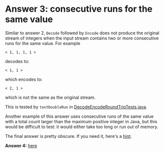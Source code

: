 # Answer 3: consecutive runs for the same value

Similar to answer 2, `Decode` followed by `Encode` does not produce the original stream of integers
when the input stream contains two or more consecutive runs for the same value. For example

```
< 1, 1, 1, 1 >

```
decodes to:
```
< 1, 1 >

```
which encodes to:
```
< 2, 1 >

```
which is not the same as the original stream.

This is tested by `testDoubleRun` in
[DecodeEncodeRoundTripTests.java](../tests/src/test/java/integration/DecodeEncodeRoundTripTests.java).

Another example of this answer uses consecutive runs of the same value with a total count larger than the
maximum positive integer in Java, but this would be difficult to test: it would either take too long or run out of
memory.

The final answer is pretty obscure. If you need it, here's a [hint](./.HINT4.md).

**Answer 4:** [here](./.ANSWER4.md) 
